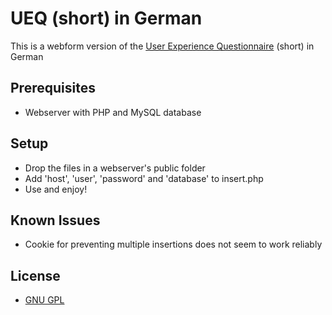 UEQ (short) in German
===

This is a webform version of the [User Experience Questionnaire][1] (short) in German

## Prerequisites ##
* Webserver with PHP and MySQL database

## Setup ##
* Drop the files in a webserver's public folder
* Add 'host', 'user', 'password' and 'database' to insert.php
* Use and enjoy!

## Known Issues ##
* Cookie for preventing multiple insertions does not seem to work reliably


## License ##
* [GNU GPL][2]

[1]: http://www.gnu.org/licenses/gpl.html
[2]: http://www.ueq-online.org/
